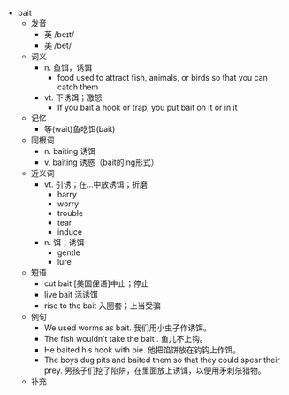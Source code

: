 - bait
  - 发音
    - 英 /beɪt/
    - 美 /bet/
  - 词义
    - n. 鱼饵，诱饵
      - food used to attract fish, animals, or birds so that you can catch them
    - vt. 下诱饵；激怒
      - If you bait a hook or trap, you put bait on it or in it
  - 记忆
    - 等(wait)鱼吃饵(bait)
  - 同根词
    - n. baiting 诱饵
    - v. baiting 诱惑（bait的ing形式）
  - 近义词
    - vt. 引诱；在…中放诱饵；折磨
      - harry
      - worry
      - trouble
      - tear
      - induce
    - n. 饵；诱饵
      - gentle
      - lure
  - 短语
    - cut bait [美国俚语]中止；停止
    - live bait 活诱饵
    - rise to the bait 入圈套；上当受骗
  - 例句
    - We used worms as bait. 我们用小虫子作诱饵。
    - The fish wouldn’t take the bait . 鱼儿不上钩。
    - He baited his hook with pie. 他把馅饼放在钓钩上作饵。
    - The boys dug pits and baited them so that they could spear their prey. 男孩子们挖了陷阱，在里面放上诱饵，以便用矛刺杀猎物。
  - 补充